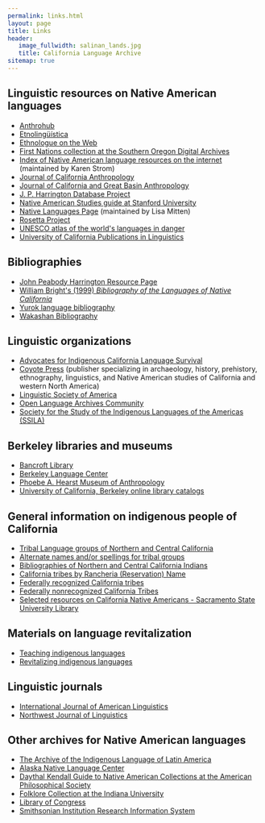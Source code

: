```yaml
---
permalink: links.html
layout: page
title: Links
header:
   image_fullwidth: salinan_lands.jpg
   title: California Language Archive
sitemap: true
---
```


## Linguistic resources on Native American languages
<ul class="bullets">
<li><a href="http://anthrohub.lib.berkeley.edu/">Anthrohub</a></li>
<li><a href="http://www.etnolinguistica.org/">Etnoling&uuml;&iacute;stica</a></li>
<li><a href="http://www.ethnologue.com/web.asp">Ethnologue on the Web</a></li>
<li><a href="http://soda.sou.edu/tribal.html">First Nations collection at the Southern Oregon Digital Archives</a></li>
<li><a href="http://www.hanksville.org/NAresources/indices/NAlanguage.html">Index of Native American language resources on the internet</a> (maintained by Karen Strom)</li>
<li><a href="http://repositories.cdlib.org/ucmercedlibrary/jca/">Journal of California Anthropology</a></li>
<li><a href="http://repositories.cdlib.org/ucmercedlibrary/jcgba/">Journal of California and Great Basin Anthropology</a></li>
<li><a href="https://nas.ucdavis.edu/nalc/j-p-harrington-database-project">J. P. Harrington Database Project</a></li>
<li><a href="http://libguides.stanford.edu/NativeAmerican">Native American Studies guide at Stanford University</a></li>
<li><a href="http://www.nativeculturelinks.com/natlang.html">Native Languages Page</a> (maintained by Lisa Mitten)</li>
<li><a href="http://rosettaproject.org/">Rosetta Project</a></li>
<li><a href="http://www.unesco.org/culture/languages-atlas/">UNESCO atlas of the world's languages in danger</a></li>
<li><a href="http://repositories.cdlib.org/ucpress/ucpl/">University of California Publications in Linguistics</a></li>
</ul>

## Bibliographies
<ul class="bullets">
<li><a href="http://www.rock-art.com/jph/">John Peabody Harrington Resource Page</a></li>
<li><a href="http://linguistics.berkeley.edu/simple_archive/brightbib">William Bright's (1999) <em>Bibliography of the Languages of Native California</em></a></li>
<li><a href="http://linguistics.berkeley.edu/~yurok/web/bibliography.php">Yurok language bibliography</a></li>
<li><a href="http://depts.washington.edu/wll2/bibliography.html">Wakashan Bibliography</a></li>	
</ul>

## Linguistic organizations
<ul class="bullets">
<li><a href="http://www.aicls.org">Advocates for Indigenous California Language Survival</a></li>
<li><a href="http://www.coyotepress.com/index.html">Coyote Press</a> (publisher specializing in archaeology, history, prehistory, ethnography, linguistics, and Native American studies of California and western North America)</li>
<li><a href="http://www.lsadc.org">Linguistic Society of America</a></li>
<li><a href="http://www.language-archives.org/">Open Language Archives Community</a></li>
<li><a href="http://www.ssila.org/">Society for the Study of the Indigenous Languages of the Americas (SSILA)</a></li>
</ul>

## Berkeley libraries and museums
<ul class="bullets">	
<li><a href="http://bancroft.berkeley.edu/">Bancroft Library</a></li>
<li><a href="http://blc.berkeley.edu/">Berkeley Language Center</a></li>
<li><a href="http://hearstmuseum.berkeley.edu/">Phoebe A. Hearst Museum of Anthropology</a></li>
<li><a href="http://www.lib.berkeley.edu/">University of California, Berkeley online library catalogs</a></li>
</ul>

## General information on indigenous people of California
<ul class="bullets">
<li><a href="http://www.mip.berkeley.edu/cilc/bibs/lang.html">Tribal Language groups of Northern and Central California</a></li>
<li><a href="http://www.mip.berkeley.edu/cilc/bibs/alternates.html">Alternate names and/or spellings for tribal groups</a></li>
<li><a href="http://www.mip.berkeley.edu/cilc/bibs/toc.html">Bibliographies of Northern and Central California Indians</a></li>
<li><a href="http://www.kstrom.net/isk/maps/ca/california.html">California tribes by Rancheria (Reservation) Name</a></li>
<li><a href="http://www.kstrom.net/isk/maps/ca/sacramento.html">Federally recognized California tribes</a></li>
<li><a href="http://www.kstrom.net/isk/maps/tribesnonrec.html#california">Federally nonrecognized California Tribes</a></li>
<li><a href="http://library.csus.edu/services/inst/California Native Americans.html">Selected resources on California Native Americans - Sacramento State University Library</a></li>
</ul>

## Materials on language revitalization
<ul class="bullets">
<li><a href="http://jan.ucc.nau.edu/~jar/TIL.html">Teaching indigenous languages</a></li>
<li><a href="http://jan.ucc.nau.edu/~jar/RIL_Contents.html">Revitalizing indigenous languages</a></li>
</ul>	

## Linguistic journals
<ul class="bullets">
<li><a href="http://www.journals.uchicago.edu/toc/ijal/current">International Journal of American Linguistics</a></li>
<li><a href="http://www.sfu.ca/nwjl/">Northwest Journal of Linguistics</a></li>
</ul>

## Other archives for Native American languages
<ul class="bullets">
<li><a href="http://www.ailla.utexas.org/site/welcome.html">The Archive of the Indigenous Language of Latin America</a></li>
<li><a href="http://www.uaf.edu/anlc/">Alaska Native Language Center</a></li>
<li><a href="http://www.amphilsoc.org/natam/search">Daythal Kendall Guide to Native American Collections at the American Philosophical Society</a></li>
<li><a href="http://www.libraries.iub.edu/index.php?pageId=329">Folklore Collection at the Indiana University</a></li>
<li><a href="http://www.loc.gov/">Library of Congress</a></li>
<li><a href="http://www.siris.si.edu/">Smithsonian Institution Research Information System</a></li>
</ul>

